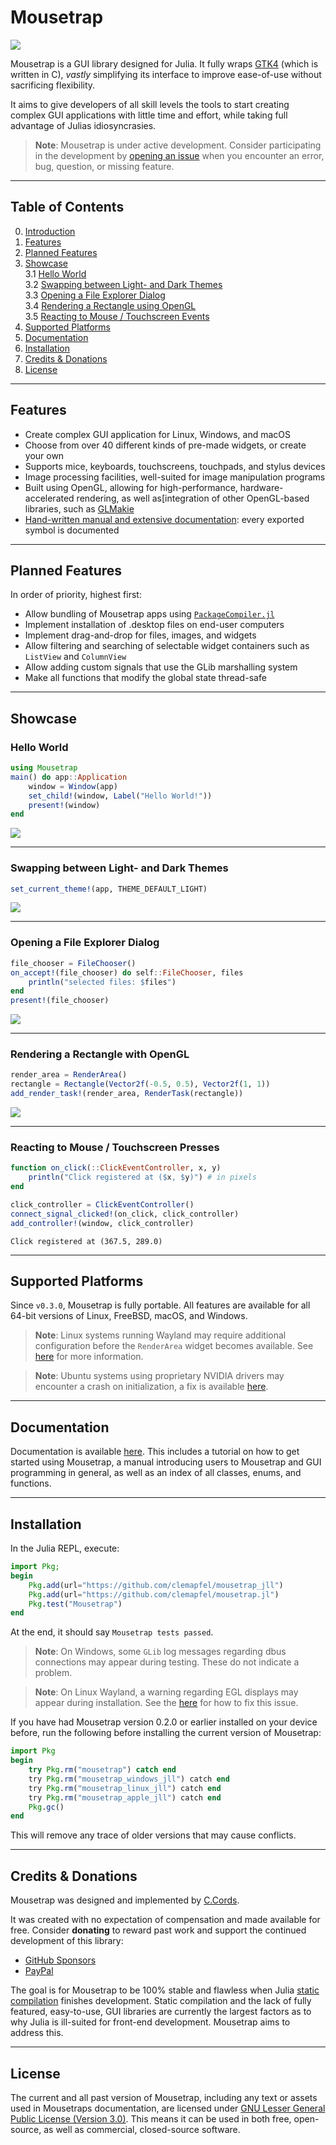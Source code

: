 # Mousetrap

![](docs/src/assets/banner.png)

Mousetrap is a GUI library designed for Julia. It fully wraps [GTK4](https://docs.gtk.org/gtk4/) (which is written in C), *vastly* simplifying its interface to improve ease-of-use without sacrificing flexibility.

It aims to give developers of all skill levels the tools to start creating complex GUI applications with little time and effort, while taking full advantage of Julias idiosyncrasies.

> **Note**: Mousetrap is under active development. Consider participating in the development by [opening an issue](https://github.com/clemapfel/mousetrap.jl) when you encounter an error, bug, question, or missing feature.

---

## Table of Contents
0. [Introduction](https://github.com/Clemapfel/mousetrap.jl)<br>
1. [Features](#features)<br>
2. [Planned Features](#planned-features)<br>
3. [Showcase](#showcase)<br>
3.1 [Hello World](#hello-world)<br>
3.2 [Swapping between Light- and Dark Themes](#swapping-between-light--and-dark-themes)<br>
3.3 [Opening a File Explorer Dialog](#opening-a-file-explorer-dialog)<br>
3.4 [Rendering a Rectangle using OpenGL](#rendering-a-rectangle-with-opengl)<br>
3.5 [Reacting to Mouse / Touchscreen Events](#reacting-to-mouse--touchscreen-presses)<br>
4. [Supported Platforms](#supported-platforms)<br>
6. [Documentation](#documentation)<br>
5. [Installation](#installation)<br>
7. [Credits & Donations](#credits--donations)<br>
8. [License](#license)<br>

---

## Features
+ Create complex GUI application for Linux, Windows, and macOS
+ Choose from over 40 different kinds of pre-made widgets, or create your own
+ Supports mice, keyboards, touchscreens, touchpads, and stylus devices
+ Image processing facilities, well-suited for image manipulation programs
+ Built using OpenGL, allowing for high-performance, hardware-accelerated rendering, as well as[integration of other OpenGL-based libraries, such as [GLMakie](https://github.com/MakieOrg/Makie.jl)
+ [Hand-written manual and extensive documentation](https://clemens-cords.com/mousetrap): every exported symbol is documented

---

## Planned Features

In order of priority, highest first:

+ Allow bundling of Mousetrap apps using [`PackageCompiler.jl`](https://github.com/JuliaLang/PackageCompiler.jl)
+ Implement installation of .desktop files on end-user computers
+ Implement drag-and-drop for files, images, and widgets
+ Allow filtering and searching of selectable widget containers such as `ListView` and `ColumnView`
+ Allow adding custom signals that use the GLib marshalling system
+ Make all functions that modify the global state thread-safe

---

## Showcase

### Hello World

```julia
using Mousetrap
main() do app::Application
    window = Window(app)
    set_child!(window, Label("Hello World!"))
    present!(window)
end
```
![](docs/src/assets/readme_hello_world.png)

---

### Swapping between Light- and Dark Themes

```julia
set_current_theme!(app, THEME_DEFAULT_LIGHT) 
```
![](docs/src/assets/light_dark_theme.png)

---

### Opening a File Explorer Dialog

```julia
file_chooser = FileChooser()
on_accept!(file_chooser) do self::FileChooser, files
    println("selected files: $files")
end
present!(file_chooser)
```
![](docs/src/assets/readme_file_chooser.png)

---

### Rendering a Rectangle with OpenGL

```julia
render_area = RenderArea()
rectangle = Rectangle(Vector2f(-0.5, 0.5), Vector2f(1, 1))
add_render_task!(render_area, RenderTask(rectangle))
```
![](docs/src/assets/readme_opengl_rectangle.png)

---

### Reacting to Mouse / Touchscreen Presses

```julia
function on_click(::ClickEventController, x, y)
    println("Click registered at ($x, $y)") # in pixels
end

click_controller = ClickEventController()
connect_signal_clicked!(on_click, click_controller)
add_controller!(window, click_controller)
```
```
Click registered at (367.5, 289.0)
```

---

## Supported Platforms

Since `v0.3.0`, Mousetrap is fully portable. All features are available for all 64-bit versions of Linux, FreeBSD, macOS, and Windows.

> **Note**: Linux systems running Wayland may require additional configuration before the `RenderArea` widget becomes available. See [here](http://clemens-cords.com/mousetrap/01_manual/09_native_rendering/) for more information.

> **Note**: Ubuntu systems using proprietary NVIDIA drivers may encounter a crash on initialization, a fix is available [here](https://github.com/Clemapfel/Mousetrap.jl/issues/25#issuecomment-1731349366).

---

## Documentation

Documentation is available [here](https://clemens-cords.com/mousetrap). This includes a tutorial on how to get started using Mousetrap, a manual introducing users to Mousetrap and GUI programming in general, as well as an index of all classes, enums, and functions.

---

## Installation

In the Julia REPL, execute:

```julia
import Pkg;
begin
    Pkg.add(url="https://github.com/clemapfel/mousetrap_jll")
    Pkg.add(url="https://github.com/clemapfel/mousetrap.jl")
    Pkg.test("Mousetrap")
end
```

At the end, it should say `Mousetrap tests passed`.

> **Note**: On Windows, some `GLib` log messages regarding dbus connections may appear during testing. These do not indicate a problem.

> **Note**: On Linux Wayland, a warning regarding EGL displays may appear during installation. See the [here](http://clemens-cords.com/mousetrap/01_manual/09_native_rendering/) for how to fix this issue.

If you have had Mousetrap version 0.2.0 or earlier installed on your device before, run the following before installing the current version of Mousetrap:

```julia
import Pkg
begin
    try Pkg.rm("mousetrap") catch end
    try Pkg.rm("mousetrap_windows_jll") catch end
    try Pkg.rm("mousetrap_linux_jll") catch end
    try Pkg.rm("mousetrap_apple_jll") catch end
    Pkg.gc()
end
```

This will remove any trace of older versions that may cause conflicts.

--- 

## Credits & Donations

Mousetrap was designed and implemented by [C.Cords](https://clemens-cords.com).

It was created with no expectation of compensation and made available for free. Consider **donating** to reward past work and support the continued development of this library:
+ [GitHub Sponsors](https://github.com/sponsors/Clemapfel)
+ [PayPal](https://www.paypal.com/donate/?hosted_button_id=8KWF3JTDF8XL2)

The goal is for Mousetrap to be 100% stable and flawless when Julia [static compilation](https://github.com/JuliaLang/PackageCompiler.jl) finishes development. Static compilation and the lack of fully featured, easy-to-use, GUI libraries are currently the largest factors as to why Julia is ill-suited for front-end development. Mousetrap aims to address this.

---

## License

The current and all past version of Mousetrap, including any text or assets used in Mousetraps documentation, are licensed under [GNU Lesser General Public License (Version 3.0)](https://www.gnu.org/licenses/lgpl-3.0.en.html). This means it can be used in both free, open-source, as well as commercial, closed-source software.

